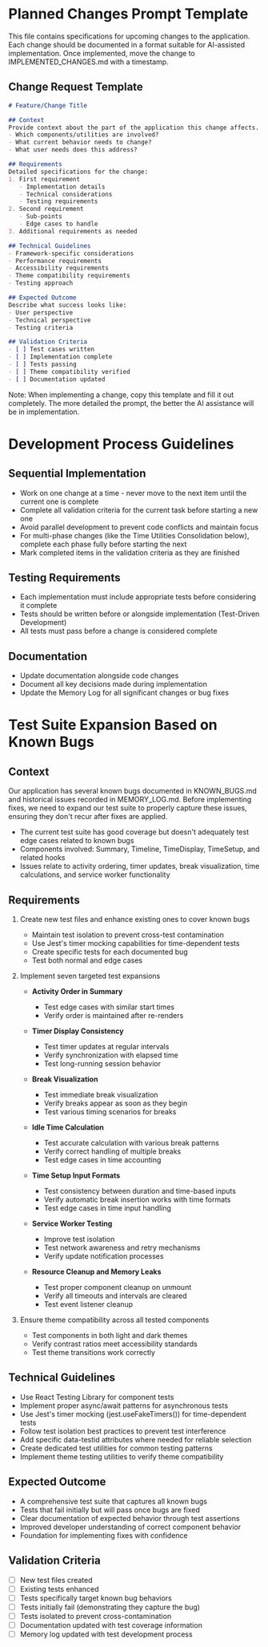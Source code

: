 # Planned Changes Prompt Template
This file contains specifications for upcoming changes to the application. Each change should be documented in a format suitable for AI-assisted implementation. Once implemented, move the change to IMPLEMENTED_CHANGES.md with a timestamp.

## Change Request Template
```markdown
# Feature/Change Title

## Context
Provide context about the part of the application this change affects.
- Which components/utilities are involved?
- What current behavior needs to change?
- What user needs does this address?

## Requirements
Detailed specifications for the change:
1. First requirement
   - Implementation details
   - Technical considerations
   - Testing requirements
2. Second requirement
   - Sub-points
   - Edge cases to handle
3. Additional requirements as needed

## Technical Guidelines
- Framework-specific considerations
- Performance requirements
- Accessibility requirements
- Theme compatibility requirements
- Testing approach

## Expected Outcome
Describe what success looks like:
- User perspective
- Technical perspective
- Testing criteria

## Validation Criteria
- [ ] Test cases written
- [ ] Implementation complete
- [ ] Tests passing
- [ ] Theme compatibility verified
- [ ] Documentation updated
```

Note: When implementing a change, copy this template and fill it out completely. The more detailed the prompt, the better the AI assistance will be in implementation.

# Development Process Guidelines

## Sequential Implementation
- Work on one change at a time - never move to the next item until the current one is complete
- Complete all validation criteria for the current task before starting a new one
- Avoid parallel development to prevent code conflicts and maintain focus
- For multi-phase changes (like the Time Utilities Consolidation below), complete each phase fully before starting the next
- Mark completed items in the validation criteria as they are finished

## Testing Requirements
- Each implementation must include appropriate tests before considering it complete
- Tests should be written before or alongside implementation (Test-Driven Development)
- All tests must pass before a change is considered complete

## Documentation
- Update documentation alongside code changes
- Document all key decisions made during implementation
- Update the Memory Log for all significant changes or bug fixes

<!-- Progress Bar styling implementation has been completed and moved to IMPLEMENTED_CHANGES.md (2025-04-02) -->
<!-- Time Utilities Consolidation has been completed and moved to IMPLEMENTED_CHANGES.md (2023-10-31) -->

# Test Suite Expansion Based on Known Bugs

## Context
Our application has several known bugs documented in KNOWN_BUGS.md and historical issues recorded in MEMORY_LOG.md. Before implementing fixes, we need to expand our test suite to properly capture these issues, ensuring they don't recur after fixes are applied.

- The current test suite has good coverage but doesn't adequately test edge cases related to known bugs
- Components involved: Summary, Timeline, TimeDisplay, TimeSetup, and related hooks
- Issues relate to activity ordering, timer updates, break visualization, time calculations, and service worker functionality

## Requirements
1. Create new test files and enhance existing ones to cover known bugs
   - Maintain test isolation to prevent cross-test contamination
   - Use Jest's timer mocking capabilities for time-dependent tests
   - Create specific tests for each documented bug
   - Test both normal and edge cases

2. Implement seven targeted test expansions
   - **Activity Order in Summary**
     - Test edge cases with similar start times
     - Verify order is maintained after re-renders
   
   - **Timer Display Consistency**
     - Test timer updates at regular intervals
     - Verify synchronization with elapsed time
     - Test long-running session behavior
   
   - **Break Visualization**
     - Test immediate break visualization
     - Verify breaks appear as soon as they begin
     - Test various timing scenarios for breaks
   
   - **Idle Time Calculation**
     - Test accurate calculation with various break patterns
     - Verify correct handling of multiple breaks
     - Test edge cases in time accounting

   - **Time Setup Input Formats**
     - Test consistency between duration and time-based inputs
     - Verify automatic break insertion works with time formats
     - Test edge cases in time input handling

   - **Service Worker Testing**
     - Improve test isolation
     - Test network awareness and retry mechanisms
     - Verify update notification processes

   - **Resource Cleanup and Memory Leaks**
     - Test proper component cleanup on unmount
     - Verify all timeouts and intervals are cleared
     - Test event listener cleanup

3. Ensure theme compatibility across all tested components
   - Test components in both light and dark themes
   - Verify contrast ratios meet accessibility standards
   - Test theme transitions work correctly

## Technical Guidelines
- Use React Testing Library for component tests
- Implement proper async/await patterns for asynchronous tests
- Use Jest's timer mocking (jest.useFakeTimers()) for time-dependent tests
- Follow test isolation best practices to prevent test interference
- Add specific data-testid attributes where needed for reliable selection
- Create dedicated test utilities for common testing patterns
- Implement theme testing utilities to verify theme compatibility

## Expected Outcome
- A comprehensive test suite that captures all known bugs
- Tests that fail initially but will pass once bugs are fixed
- Clear documentation of expected behavior through test assertions
- Improved developer understanding of correct component behavior
- Foundation for implementing fixes with confidence

## Validation Criteria
- [ ] New test files created
- [ ] Existing tests enhanced
- [ ] Tests specifically target known bug behaviors
- [ ] Tests initially fail (demonstrating they capture the bug)
- [ ] Tests isolated to prevent cross-contamination
- [ ] Documentation updated with test coverage information
- [ ] Memory log updated with test development process
